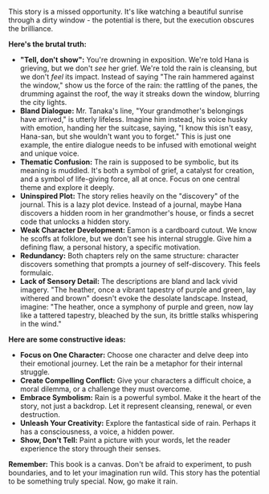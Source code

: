 This story is a missed opportunity. It's like watching a beautiful sunrise through a dirty window - the potential is there, but the execution obscures the brilliance. 

**Here's the brutal truth:**

* **"Tell, don't show":** You're drowning in exposition. We're told Hana is grieving, but we don't *see* her grief. We're told the rain is cleansing, but we don't *feel* its impact.  Instead of saying "The rain hammered against the window," show us the force of the rain: the rattling of the panes, the drumming against the roof, the way it streaks down the window, blurring the city lights. 
* **Bland Dialogue:** Mr. Tanaka's line, "Your grandmother's belongings have arrived," is utterly lifeless. Imagine him instead, his voice husky with emotion, handing her the suitcase, saying, "I know this isn't easy, Hana-san, but she wouldn't want you to forget." This is just one example, the entire dialogue needs to be infused with emotional weight and unique voice.
* **Thematic Confusion:**  The rain is supposed to be symbolic, but its meaning is muddled. It's both a symbol of grief, a catalyst for creation, and a symbol of life-giving force, all at once. Focus on one central theme and explore it deeply.
* **Uninspired Plot:**  The story relies heavily on the "discovery" of the journal. This is a lazy plot device.  Instead of a journal, maybe Hana discovers a hidden room in her grandmother's house, or finds a secret code that unlocks a hidden story.  
* **Weak Character Development:**  Eamon is a cardboard cutout. We know he scoffs at folklore, but we don't see his internal struggle. Give him a defining flaw, a personal history, a specific motivation.
* **Redundancy:** Both chapters rely on the same structure: character discovers something that prompts a journey of self-discovery.  This feels formulaic.
* **Lack of Sensory Detail:**  The descriptions are bland and lack vivid imagery. "The heather, once a vibrant tapestry of purple and green, lay withered and brown" doesn't evoke the desolate landscape. Instead, imagine:  "The heather, once a symphony of purple and green, now lay like a tattered tapestry, bleached by the sun, its brittle stalks whispering in the wind."

**Here are some constructive ideas:**

* **Focus on One Character:**  Choose one character and delve deep into their emotional journey.  Let the rain be a metaphor for their internal struggle.
* **Create Compelling Conflict:**  Give your characters a difficult choice, a moral dilemma, or a challenge they must overcome.
* **Embrace Symbolism:**  Rain is a powerful symbol. Make it the heart of the story, not just a backdrop.  Let it represent cleansing, renewal, or even destruction.
* **Unleash Your Creativity:**  Explore the fantastical side of rain.  Perhaps it has a consciousness, a voice, a hidden power.  
* **Show, Don't Tell:**  Paint a picture with your words, let the reader experience the story through their senses. 

**Remember:**  This book is a canvas.  Don't be afraid to experiment, to push boundaries, and to let your imagination run wild.  This story has the potential to be something truly special. Now, go make it rain. 
